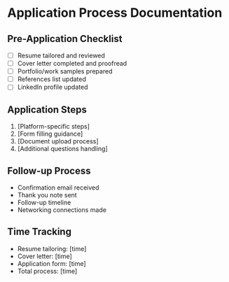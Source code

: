 # Application Process Documentation

## Pre-Application Checklist
- [ ] Resume tailored and reviewed
- [ ] Cover letter completed and proofread
- [ ] Portfolio/work samples prepared
- [ ] References list updated
- [ ] LinkedIn profile updated

## Application Steps
1. [Platform-specific steps]
2. [Form filling guidance]
3. [Document upload process]
4. [Additional questions handling]

## Follow-up Process
- Confirmation email received
- Thank you note sent
- Follow-up timeline
- Networking connections made

## Time Tracking
- Resume tailoring: [time]
- Cover letter: [time]
- Application form: [time]
- Total process: [time] 